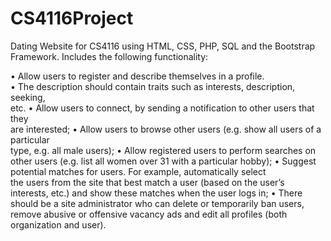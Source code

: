 # CS4116Project
Dating Website for CS4116 using HTML, CSS, PHP, SQL and the Bootstrap Framework.
Includes the following functionality:

• Allow	users	to	register	and	describe	themselves	in	a	profile.	
• The	description	should	contain	traits	such	as	interests,	description,	seeking,	
etc.
• Allow	users	to	connect,	by	sending	a	notification	to	other	users	that	they	
are	interested;
• Allow	users	to	browse other	users	(e.g.	show	all	users of	a	particular	
type,	e.g.	all	male	users);
• Allow	registered	users	to	perform	searches on	other	users	(e.g.	list	all	
women	over	31 with	a	particular	hobby);
• Suggest potential	matches	for	users.	For	example,	automatically	select	
the	users	from	the	 site	that	best	match	a	user	(based	on	the	user’s	
interests,	etc.)	 and	show	these	matches	when	the	user	logs	in;
• There	should	be	a	site	administrator who	can	delete	or	temporarily	ban	
users,	remove	abusive	or	offensive	vacancy	ads	and	edit	all	profiles	(both	
organization	and	user).

